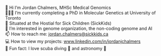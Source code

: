 👋 Hi I’m Jordan Chalmers, MHSc Medical Genomics  
👩🏻‍💻 I’m currently completing a PhD in Molecular Genetics at University of Toronto  
🏢 Situated at the Hostial for Sick Children (SickKids)  
🧬 I’m interested in genome organization, the non-coding genome and AI  
📫 How to reach me: jordan.chalmers@sickkids.ca  
💻 How to view my projects: www.linkedin.com/in/jordanjchalmers  
🌟 Fun fact: I love scuba diving 🤿 and astronomy 🔭 

<!---
jordanchalmers/jordanchalmers is a ✨ special ✨ repository because its `README.md` (this file) appears on your GitHub profile.
You can click the Preview link to take a look at your changes.
--->
